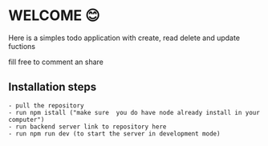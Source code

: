 
# WELCOME 😊

Here is a simples todo application with
create, read delete and update fuctions

fill free to comment an share 

## Installation steps

    - pull the repository
    - run npm istall ("make sure  you do have node already install in your computer")
    - run backend server link to repository here
    - run npm run dev (to start the server in development mode)